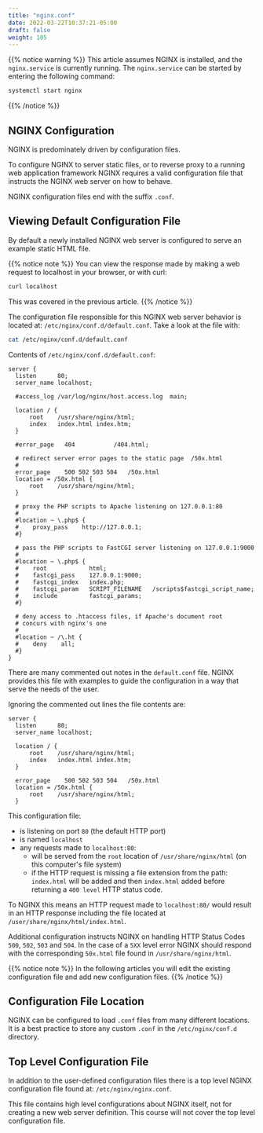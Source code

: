 ```yaml
---
title: "nginx.conf"
date: 2022-03-22T10:37:21-05:00
draft: false
weight: 105
---
```


{{% notice warning %}}
This article assumes NGINX is installed, and the `nginx.service` is currently running. The `nginx.service` can be started by entering the following command:

```bash
systemctl start nginx
```

{{% /notice %}}


## NGINX Configuration

NGINX is predominately driven by configuration files.

To configure NGINX to server static files, or to reverse proxy to a running web application framework NGINX requires a valid configuration file that instructs the NGINX web server on how to behave.

NGINX configuration files end with the suffix `.conf`.

## Viewing Default Configuration File

By default a newly installed NGINX web server is configured to serve an example static HTML file.

{{% notice note %}}
You can view the response made by making a web request to localhost in your browser, or with curl:

```bash
curl localhost
```

This was covered in the previous article.
{{% /notice %}}

The configuration file responsible for this NGINX web server behavior is located at: `/etc/nginx/conf.d/default.conf`. Take a look at the file with:

```bash
cat /etc/nginx/conf.d/default.conf
```

Contents of `/etc/nginx/conf.d/default.conf`:

```nginx
server {
  listen      80;
  server_name localhost;

  #access_log /var/log/nginx/host.access.log  main;

  location / {
      root    /usr/share/nginx/html;
      index   index.html index.htm;
  }

  #error_page   404           /404.html;

  # redirect server error pages to the static page  /50x.html
  #
  error_page    500 502 503 504   /50x.html
  location = /50x.html {
      root    /usr/share/nginx/html;
  }

  # proxy the PHP scripts to Apache listening on 127.0.0.1:80
  #
  #location ~ \.php$ {
  #    proxy_pass    http://127.0.0.1;
  #}

  # pass the PHP scripts to FastCGI server listening on 127.0.0.1:9000
  #
  #location ~ \.php$ {
  #    root            html;
  #    fastcgi_pass    127.0.0.1:9000;
  #    fastcgi_index   index.php;
  #    fastcgi_param   SCRIPT_FILENAME   /scripts$fastcgi_script_name;
  #    include         fastcgi_params;
  #}

  # deny access to .htaccess files, if Apache's document root
  # concurs with nginx's one
  #
  #location ~ /\.ht {
  #    deny    all;
  #}
}
```

There are many commented out notes in the `default.conf` file. NGINX provides this file with examples to guide the configuration  in a way that serve the needs of the user.

Ignoring the commented out lines the file contents are:

```nginx
server {
  listen      80;
  server_name localhost;

  location / {
      root    /usr/share/nginx/html;
      index   index.html index.htm;
  }

  error_page    500 502 503 504   /50x.html
  location = /50x.html {
      root    /usr/share/nginx/html;
  }
```

This configuration file: 
- is listening on port `80` (the default HTTP port)
- is named `localhost`
- any requests made to `localhost:80`: 
  - will be served from the `root` location of `/usr/share/nginx/html` (on this computer's file system)
  - if the HTTP request is missing a file extension from the path: `index.html` will be added and then `index.html` added before returning a `400 level` HTTP status code.

To NGINX this means an HTTP request made to `localhost:80/` would result in an HTTP response including the file located at `/user/share/nginx/html/index.html`.

Additional configuration instructs NGINX on handling HTTP Status Codes `500`, `502`, `503` and `504`. In the case of a `5XX` level error NGINX should respond with the corresponding `50x.html` file found in `/usr/share/nginx/html`.

{{% notice note %}}
In the following articles you will edit the existing configuration file and add new configuration files.
{{% /notice %}}

## Configuration File Location

NGINX can be configured to load `.conf` files from many different locations. It is a best practice to store any custom `.conf` in the `/etc/nginx/conf.d` directory.

## Top Level Configuration File

In addition to the user-defined configuration files there is a top level NGINX configuration file found at: `/etc/nginx/nginx.conf`.

This file contains high level configurations about NGINX itself, not for creating a new web server definition. This course will not cover the top level configuration file.

<!--

NGINX configurations are files located in a manner that NGINX expects.

```bash
systemctl status nginx

cat /lib/systemd/system/nginx.service

cat /etc/nginx/nginx.conf

ls /etc/nginx/conf.d/

cat /etc/nginx/conf.d/default.conf

```



This is what is powering the default NGINX configured website.

Looking into `/usr/share/nginx/html`:

```bash
ls /usr/share/nginx/html
```

Output:
```bash
50x.html  index.html
```

Looking at the contents of the `index.html` file:

```bash
cat /usr/share/nginx/html/index.html
```

Output:
```html
<!DOCTYPE html>
<html>
<head>
<title>Welcome to nginx!</title>
<style>
    body {
        width: 35em;
        margin: 0 auto;
        font-family: Tahoma, Verdana, Arial, sans-serif;
    }
</style>
</head>
<body>
<h1>Welcome to nginx!</h1>
<p>If you see this page, the nginx web server is successfully installed and working. Further configuration required.</p>

<p>For online documentation and support please refer to 
<a href="http://nginx.org/">nginx.org</a>.<br />
Commercial support is available at
<a href="http://nginx.com/">nginx.com</a>.</p>

<p><em>Thank you for using nginx.</em></p>
</body>
</html>
```

This is the exact output when we made a `curl` request to `localhost` on port 80, when running the `NGINX` server!

It's all powered by the NGINX `conf` (short for configuration files). Default 

conf location:

- `/usr/local/nginx/conf`
- `/etc/nginx`
- `/usr/local/etc/nginx`

- `http`
- `server`
- directive
  - `listen`
  - `location`
    - `root` /absolute/path/to/dir
    - `proxy_pass` http://localhost:8080;
-->